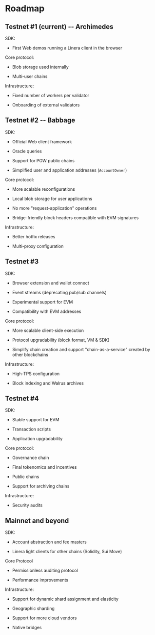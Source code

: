 # Roadmap

## Testnet #1 (current) -- Archimedes

SDK:

- First Web demos running a Linera client in the browser

Core protocol:

- Blob storage used internally

- Multi-user chains

Infrastructure:

- Fixed number of workers per validator

- Onboarding of external validators

## Testnet #2 -- Babbage

SDK:

- Official Web client framework

- Oracle queries

- Support for POW public chains

- Simplified user and application addresses (`AccountOwner`)

Core protocol:

- More scalable reconfigurations

- Local blob storage for user applications

- No more "request-application" operations

- Bridge-friendly block headers compatible with EVM signatures

Infrastructure:

- Better hotfix releases

- Multi-proxy configuration

## Testnet #3

SDK:

- Browser extension and wallet connect

- Event streams (deprecating pub/sub channels)

- Experimental support for EVM

- Compatibility with EVM addresses

Core protocol:

- More scalable client-side execution

- Protocol upgradability (block format, VM & SDK)

- Simplify chain creation and support "chain-as-a-service" created by other
  blockchains

Infrastructure:

- High-TPS configuration

- Block indexing and Walrus archives

## Testnet #4

SDK:

- Stable support for EVM

- Transaction scripts

- Application upgradability

Core protocol:

- Governance chain

- Final tokenomics and incentives

- Public chains

- Support for archiving chains

Infrastructure:

- Security audits

## Mainnet and beyond

SDK:

- Account abstraction and fee masters

- Linera light clients for other chains (Solidity, Sui Move)

Core Protocol

- Permissionless auditing protocol

- Performance improvements

Infrastructure:

- Support for dynamic shard assignment and elasticity

- Geographic sharding

- Support for more cloud vendors

- Native bridges
